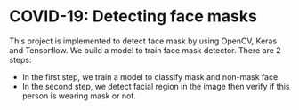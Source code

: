 # COVID-19: Detecting face masks

This project is implemented to detect face mask by using OpenCV, Keras and Tensorflow.
We build a model to train face mask detector.
There are 2 steps:
- In the first step, we train a model to classify mask and non-mask face
- In the second step, we detect facial region in the image then verify if this person is wearing mask or not.
